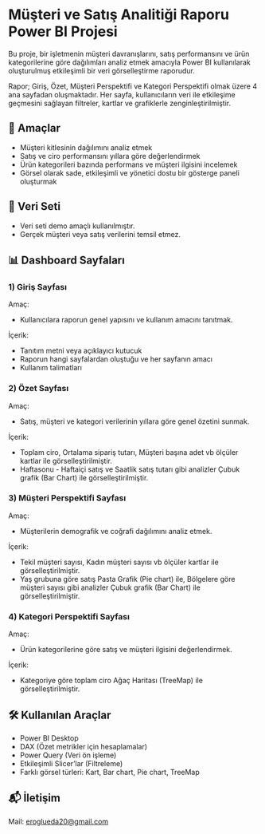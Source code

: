 # Müşteri ve Satış Analitiği Raporu Power BI Projesi

Bu proje, bir işletmenin müşteri davranışlarını, satış performansını ve ürün kategorilerine göre dağılımları analiz etmek amacıyla Power BI kullanılarak oluşturulmuş etkileşimli bir veri görselleştirme raporudur. 

Rapor; Giriş, Özet, Müşteri Perspektifi ve Kategori Perspektifi olmak üzere 4 ana sayfadan oluşmaktadır. Her sayfa, kullanıcıların veri ile etkileşime geçmesini sağlayan filtreler, kartlar ve grafiklerle zenginleştirilmiştir.

## 🎯 Amaçlar
* Müşteri kitlesinin dağılımını analiz etmek
* Satış ve ciro performansını yıllara göre değerlendirmek
* Ürün kategorileri bazında performans ve müşteri ilgisini incelemek
* Görsel olarak sade, etkileşimli ve yönetici dostu bir gösterge paneli oluşturmak

## 📌 Veri Seti

* Veri seti demo amaçlı kullanılmıştır.
* Gerçek müşteri veya satış verilerini temsil etmez.

## 📊 Dashboard Sayfaları
### 1) Giriş Sayfası

Amaç: 
* Kullanıcılara raporun genel yapısını ve kullanım amacını tanıtmak.

İçerik:
* Tanıtım metni veya açıklayıcı kutucuk
* Raporun hangi sayfalardan oluştuğu ve her sayfanın amacı
* Kullanım talimatları

### 2) Özet Sayfası

Amaç: 
* Satış, müşteri ve kategori verilerinin yıllara göre genel özetini sunmak.

İçerik:
* Toplam ciro, Ortalama sipariş tutarı, Müşteri başına adet vb ölçüler kartlar ile görselleştirilmiştir.
* Haftasonu - Haftaiçi satış ve Saatlik satış tutarı gibi analizler Çubuk grafik (Bar Chart) ile görselleştirilmiştir.

### 3) Müşteri Perspektifi Sayfası
   
Amaç: 
* Müşterilerin demografik ve coğrafi dağılımını analiz etmek.

İçerik:
* Tekil müşteri sayısı, Kadın müşteri sayısı vb ölçüler kartlar ile görselleştirilmiştir.
* Yaş grubuna göre satış Pasta Grafik (Pie chart) ile, Bölgelere göre müşteri sayısı gibi analizler Çubuk grafik (Bar Chart) ile görselleştirilmiştir.

### 4) Kategori Perspektifi Sayfası

Amaç: 
* Ürün kategorilerine göre satış ve müşteri ilgisini değerlendirmek.

İçerik:
* Kategoriye göre toplam ciro Ağaç Haritası (TreeMap) ile görselleştirilmiştir.

## 🛠️ Kullanılan Araçlar

* Power BI Desktop
* DAX (Özet metrikler için hesaplamalar)
* Power Query (Veri ön işleme)
* Etkileşimli Slicer’lar (Filtreleme)
* Farklı görsel türleri: Kart, Bar chart, Pie chart, TreeMap

## 📬 İletişim

Mail: eroglueda20@gmail.com

